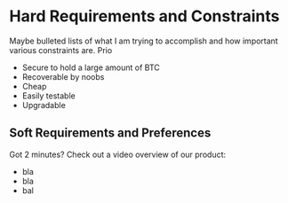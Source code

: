 # Hard Requirements and Constraints

Maybe bulleted lists of what I am trying to accomplish and how important various constraints are. Prio

* Secure to hold a large amount of BTC
* Recoverable by noobs
* Cheap
* Easily testable
* Upgradable

## Soft Requirements and Preferences

Got 2 minutes? Check out a video overview of our product:

* bla
* bla
* bal
